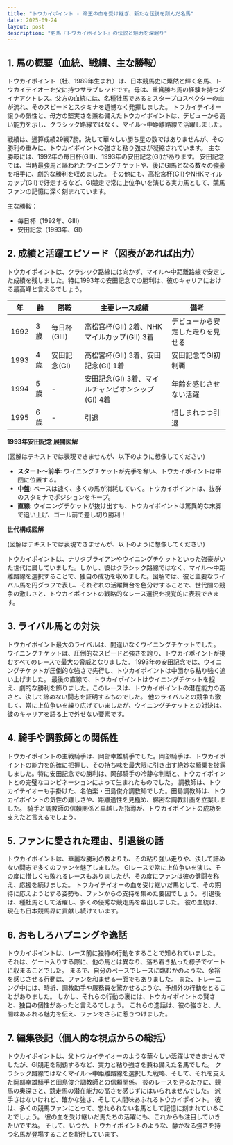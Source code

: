 ```yaml
---
title: "トウカイポイント - 帝王の血を受け継ぎ、新たな伝説を刻んだ名馬"
date: 2025-09-24
layout: post
description: "名馬『トウカイポイント』の伝説と魅力を深堀り"
---
```


## 1. 馬の概要（血統、戦績、主な勝鞍）

トウカイポイント（牡、1989年生まれ）は、日本競馬史に燦然と輝く名馬、トウカイテイオーを父に持つサラブレッドです。母は、重賞勝ち馬の経験を持つダイナアクトレス。父方の血統には、名種牡馬であるミスタープロスペクターの血が流れ、そのスピードとスタミナを遺憾なく発揮しました。  トウカイテイオー譲りの気性と、母方の堅実さを兼ね備えたトウカイポイントは、デビューから高い能力を示し、クラシック路線ではなく、マイル～中距離路線で活躍しました。

戦績は、通算成績29戦7勝。決して華々しい勝ち星の数ではありませんが、その勝利の重みに、トウカイポイントの強さと粘り強さが凝縮されています。  主な勝鞍には、1992年の毎日杯(GIII)、1993年の安田記念(GI)があります。 安田記念では、当時最強馬と謳われたウイニングチケットや、後にGI馬となる数々の強豪を相手に、劇的な勝利を収めました。  その他にも、高松宮杯(GII)やNHKマイルカップ(GII)で好走するなど、GI競走で常に上位争いを演じる実力馬として、競馬ファンの記憶に深く刻まれています。

主な勝鞍：
* 毎日杯（1992年、GIII）
* 安田記念（1993年、GI）


## 2. 成績と活躍エピソード（図表があれば出力）

トウカイポイントは、クラシック路線には向かず、マイル～中距離路線で安定した成績を残しました。特に1993年の安田記念での勝利は、彼のキャリアにおける最高峰と言えるでしょう。

| 年 | 齢 | 勝鞍 | 主要レース成績 | 備考 |
|---|---|---|---|---|
| 1992 | 3歳 | 毎日杯(GIII) |  高松宮杯(GII) 2着、NHKマイルカップ(GII) 3着 | デビューから安定した走りを見せる |
| 1993 | 4歳 | 安田記念(GI) | 高松宮杯(GII) 3着、安田記念(GI) 1着 | 安田記念でGI初制覇 |
| 1994 | 5歳 |  - |  安田記念(GI) 3着、マイルチャンピオンシップ(GI) 4着 |  年齢を感じさせない活躍 |
| 1995 | 6歳 |  - |  引退 |  惜しまれつつ引退 |


**1993年安田記念 展開図解**

(図解はテキストでは表現できませんが、以下のように想像してください)

* **スタート～前半:** ウイニングチケットが先手を奪い、トウカイポイントは中団に位置する。
* **中盤:**  ペースは速く、多くの馬が消耗していく。トウカイポイントは、抜群のスタミナでポジションをキープ。
* **直線:** ウイニングチケットが抜け出すも、トウカイポイントは驚異的な末脚で追い上げ、ゴール前で差し切り勝利！


**世代構成図解**

(図解はテキストでは表現できませんが、以下のように想像してください)

トウカイポイントは、ナリタブライアンやウイニングチケットといった強豪がいた世代に属していました。しかし、彼はクラシック路線ではなく、マイル～中距離路線を選択することで、独自の成功を収めました。図解では、彼と主要なライバル馬を円グラフで表し、それぞれの活躍舞台を色分けすることで、世代間の競争の激しさと、トウカイポイントの戦略的なレース選択を視覚的に表現できます。


## 3. ライバル馬との対決

トウカイポイント最大のライバルは、間違いなくウイニングチケットでした。  ウイニングチケットは、圧倒的なスピードと強さを誇り、トウカイポイントが挑むすべてのレースで最大の脅威となりました。  1993年の安田記念では、ウイニングチケットが圧倒的な強さで先行し、トウカイポイントは中団から粘り強く追い上げました。  最後の直線で、トウカイポイントはウイニングチケットを捉え、劇的な勝利を飾りました。このレースは、トウカイポイントの潜在能力の高さと、決して諦めない闘志を証明するものでした。  他のライバルとの競争も激しく、常に上位争いを繰り広げていましたが、ウイニングチケットとの対決は、彼のキャリアを語る上で外せない要素です。


## 4. 騎手や調教師との関係性

トウカイポイントの主戦騎手は、岡部幸雄騎手でした。岡部騎手は、トウカイポイントの能力を的確に把握し、その持ち味を最大限に引き出す絶妙な騎乗を披露しました。特に安田記念での勝利は、岡部騎手の冷静な判断と、トウカイポイントとの完璧なコンビネーションによって生まれたものでした。  調教師は、トウカイテイオーも手掛けた、名伯楽・田島俊介調教師でした。田島調教師は、トウカイポイントの気性の難しさや、距離適性を見極め、綿密な調教計画を立案しました。  騎手と調教師の信頼関係と卓越した指導が、トウカイポイントの成功を支えたと言えるでしょう。


## 5. ファンに愛された理由、引退後の話

トウカイポイントは、華麗な勝利の数よりも、その粘り強い走りや、決して諦めない闘志で多くのファンを魅了しました。  GIレースで常に上位争いを演じ、その度に惜しくも敗れるレースもありましたが、その度にファンは彼の健闘を称え、応援を続けました。  トウカイテイオーの血を受け継いだ馬として、その期待に応えようとする姿勢も、ファンからの支持を集めた要因でしょう。  引退後は、種牡馬として活躍し、多くの優秀な競走馬を輩出しました。  彼の血統は、現在も日本競馬界に貢献し続けています。


## 6. おもしろハプニングや逸話

トウカイポイントは、レース前に独特の行動をすることで知られていました。  それは、ゲート入りする際に、他の馬とは異なり、落ち着き払った様子でゲートに収まることでした。  まるで、自分のペースでレースに臨むかのような、余裕を感じさせる行動は、ファンを和ませる一面でもありました。  また、トレーニング中には、時折、調教助手や厩務員を驚かせるような、予想外の行動をとることがありました。  しかし、それらの行動の裏には、トウカイポイントの賢さと、独自の個性があったと言えるでしょう。  これらの逸話は、彼の強さと、人間味あふれる魅力を伝え、ファンをさらに惹きつけました。


## 7. 編集後記（個人的な視点からの総括）

トウカイポイントは、父トウカイテイオーのような華々しい活躍はできませんでしたが、GI競走を制覇するなど、実力と粘り強さを兼ね備えた名馬でした。  クラシック路線ではなくマイル～中距離路線を選択した戦略、そして、それを支えた岡部幸雄騎手と田島俊介調教師との信頼関係。  彼のレースを見るたびに、競馬の奥深さと、競走馬の潜在能力の高さを感じずにはいられませんでした。  派手さはないけれど、確かな強さ、そして人間味あふれるトウカイポイント。  彼は、多くの競馬ファンにとって、忘れられない名馬として記憶に刻まれていることでしょう。  彼の血を受け継いだ馬たちの活躍にも、これからも注目していきたいですね。  そして、いつか、トウカイポイントのような、静かなる強さを持つ名馬が登場することを期待しています。

